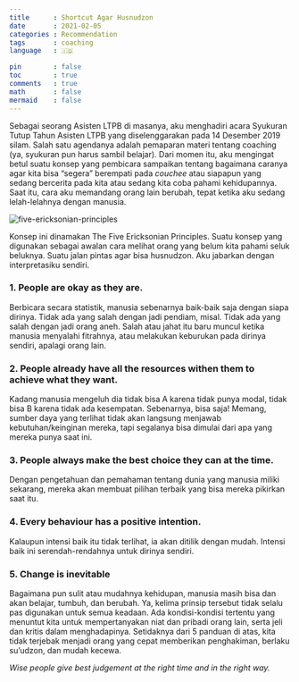 ```yaml
---
title      : Shortcut Agar Husnudzon
date       : 2021-02-05
categories : Recommendation
tags       : coaching
language   : 🇮🇩

pin        : false
toc        : true
comments   : true
math       : false
mermaid    : false
---
```


Sebagai seorang Asisten LTPB di masanya, aku menghadiri acara Syukuran Tutup Tahun Asisten LTPB yang diselenggarakan pada 14 Desember 2019 silam. Salah satu agendanya adalah pemaparan materi tentang coaching (ya, syukuran pun harus sambil belajar). Dari momen itu, aku mengingat betul suatu konsep yang pembicara sampaikan tentang bagaimana caranya agar kita bisa “segera” berempati pada _couchee_ atau siapapun yang sedang bercerita pada kita atau sedang kita coba pahami kehidupannya. Saat itu, cara aku memandang orang lain berubah, tepat ketika aku sedang lelah-lelahnya dengan manusia.

![five-ericksonian-principles](https://lh3.googleusercontent.com/pw/AM-JKLWTBDvp8evceqKfPzVlQy-L_ec1rd1mhFjuljlZL2HGw6KTgoZ6gymJgeWbk-e6stlu4h2BBpdCwtabrgjgugF8GP8eMDCslljhlQfiKQDNUMGbFN5_lAywe4dXG2M32X_BIiaUn4OAXcHjKKd43jXyrA=w876-h657-no)

Konsep ini dinamakan The Five Ericksonian Principles. Suatu konsep yang digunakan sebagai awalan cara melihat orang yang belum kita pahami seluk beluknya. Suatu jalan pintas agar bisa husnudzon. Aku jabarkan dengan interpretasiku sendiri.

### 1. People are okay as they are.

Berbicara secara statistik, manusia sebenarnya baik-baik saja dengan siapa dirinya. Tidak ada yang salah dengan jadi pendiam, misal. Tidak ada yang salah dengan jadi orang aneh. Salah atau jahat itu baru muncul ketika manusia menyalahi fitrahnya, atau melakukan keburukan pada dirinya sendiri, apalagi orang lain.

### 2. People already have all the resources withen them to achieve what they want.

Kadang manusia mengeluh dia tidak bisa A karena tidak punya modal, tidak bisa B karena tidak ada kesempatan. Sebenarnya, bisa saja! Memang, sumber daya yang terlihat tidak akan langsung menjawab kebutuhan/keinginan mereka, tapi segalanya bisa dimulai dari apa yang mereka punya saat ini.

### 3. People always make the best choice they can at the time.

Dengan pengetahuan dan pemahaman tentang dunia yang manusia miliki sekarang, mereka akan membuat pilihan terbaik yang bisa mereka pikirkan saat itu.

### 4. Every behaviour has a positive intention.

Kalaupun intensi baik itu tidak terlihat, ia akan ditilik dengan mudah. Intensi baik ini serendah-rendahnya untuk dirinya sendiri.

### 5. Change is inevitable

Bagaimana pun sulit atau mudahnya kehidupan, manusia masih bisa dan akan belajar, tumbuh, dan berubah. Ya, kelima prinsip tersebut tidak selalu pas digunakan untuk semua keadaan. Ada kondisi-kondisi tertentu yang menuntut kita untuk mempertanyakan niat dan pribadi orang lain, serta jeli dan kritis dalam menghadapinya. Setidaknya dari 5 panduan di atas, kita tidak terjebak menjadi orang yang cepat memberikan penghakiman, berlaku su’udzon, dan mudah kecewa.

_Wise people give best judgement at the right time and in the right way._
